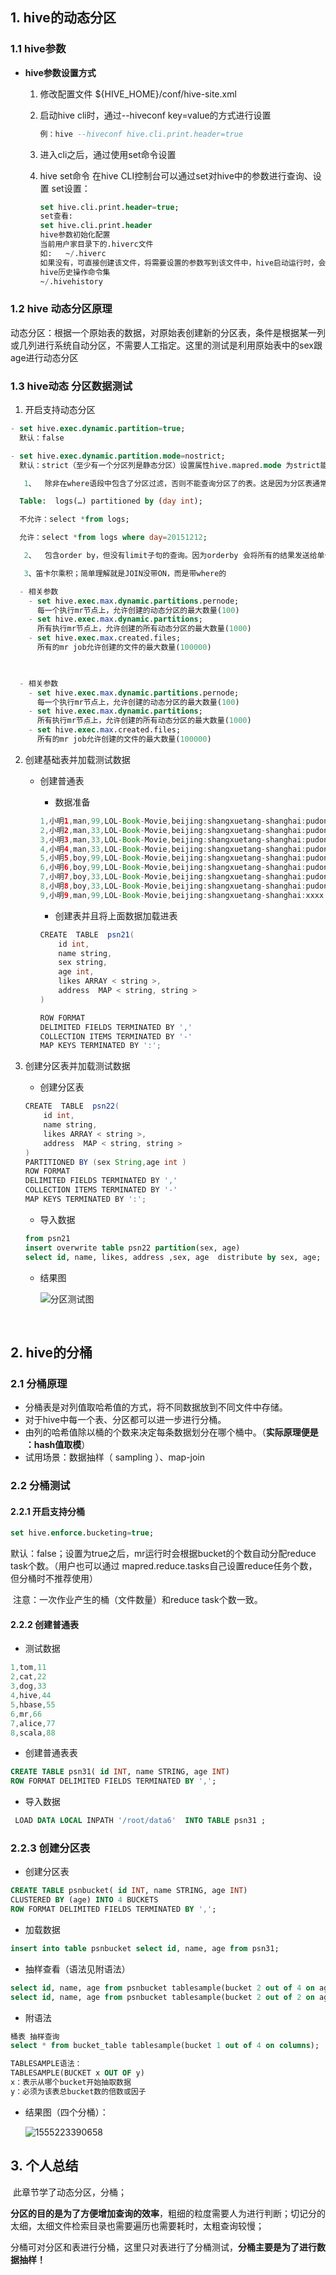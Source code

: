 ## 1. hive的动态分区

### 1.1 hive参数

* **hive参数设置方式**

  1. 修改配置文件 ${HIVE_HOME}/conf/hive-site.xml

  2. 启动hive cli时，通过--hiveconf key=value的方式进行设置

     ```sql
     例：hive --hiveconf hive.cli.print.header=true
     ```

  3. 进入cli之后，通过使用set命令设置

  4. hive set命令
     在hive CLI控制台可以通过set对hive中的参数进行查询、设置
     set设置：

     ```sql
     set hive.cli.print.header=true;
     set查看:
     set hive.cli.print.header
     hive参数初始化配置
     当前用户家目录下的.hiverc文件
     如:   ~/.hiverc
     如果没有，可直接创建该文件，将需要设置的参数写到该文件中，hive启动运行时，会加载改文件中的配置。
     hive历史操作命令集
     ~/.hivehistory
     ```

### 1.2 hive 动态分区原理

​	动态分区：根据一个原始表的数据，对原始表创建新的分区表，条件是根据某一列或几列进行系统自动分区，不需要人工指定。这里的测试是利用原始表中的sex跟age进行动态分区

### 1.3  hive动态 分区数据测试

1. 开启支持动态分区

```sql
- set hive.exec.dynamic.partition=true;
  默认：false

- set hive.exec.dynamic.partition.mode=nostrict;
  默认：strict（至少有一个分区列是静态分区）设置属性hive.mapred.mode 为strict能够阻止以下三种类型的查询：

  ​	1、  除非在where语段中包含了分区过滤，否则不能查询分区了的表。这是因为分区表通常保存的数据量都比较大，没有限定分区查询会扫描所有分区，耗费很多资源。

  Table:  logs(…) partitioned by (day int);

  不允许：select *from logs;

  允许：select *from logs where day=20151212;

  ​	2、  包含order by，但没有limit子句的查询。因为orderby 会将所有的结果发送给单个reducer来执行排序，这样的排序很耗时。

  ​	3、笛卡尔乘积；简单理解就是JOIN没带ON，而是带where的

  - 相关参数
    - set hive.exec.max.dynamic.partitions.pernode;
      每一个执行mr节点上，允许创建的动态分区的最大数量(100)
    - set hive.exec.max.dynamic.partitions;
      所有执行mr节点上，允许创建的所有动态分区的最大数量(1000)
    - set hive.exec.max.created.files;
      所有的mr job允许创建的文件的最大数量(100000)

  

  - 相关参数
    - set hive.exec.max.dynamic.partitions.pernode;
      每一个执行mr节点上，允许创建的动态分区的最大数量(100)
    - set hive.exec.max.dynamic.partitions;
      所有执行mr节点上，允许创建的所有动态分区的最大数量(1000)
    - set hive.exec.max.created.files;
      所有的mr job允许创建的文件的最大数量(100000)
```

2. 创建基础表并加载测试数据

   - 创建普通表

     - 数据准备

     ```java
     1,小明1,man,99,LOL-Book-Movie,beijing:shangxuetang-shanghai:pudong
     2,小明2,man,33,LOL-Book-Movie,beijing:shangxuetang-shanghai:pudong
     3,小明3,man,33,LOL-Book-Movie,beijing:shangxuetang-shanghai:pudong
     4,小明4,man,33,LOL-Book-Movie,beijing:shangxuetang-shanghai:pudong
     5,小明5,boy,99,LOL-Book-Movie,beijing:shangxuetang-shanghai:pudong
     6,小明6,boy,99,LOL-Book-Movie,beijing:shangxuetang-shanghai:pudong
     7,小明7,boy,33,LOL-Book-Movie,beijing:shangxuetang-shanghai:pudong
     8,小明8,boy,33,LOL-Book-Movie,beijing:shangxuetang-shanghai:pudong
     9,小明9,man,99,LOL-Book-Movie,beijing:shangxuetang-shanghai:xxxx
     ```

     - 创建表并且将上面数据加载进表

     ```java
     CREATE  TABLE  psn21(
         id int,
         name string,
         sex string,
         age int,
         likes ARRAY < string >,
         address  MAP < string, string >
     ) 
     
     ROW FORMAT
     DELIMITED FIELDS TERMINATED BY ','
     COLLECTION ITEMS TERMINATED BY '-'
     MAP KEYS TERMINATED BY ':';
     ```

     

3. 创建分区表并加载测试数据

   - 创建分区表

   ```java
   CREATE  TABLE  psn22(
       id int,
       name string,
       likes ARRAY < string >,
       address  MAP < string, string >
   ) 
   PARTITIONED BY (sex String,age int ) 
   ROW FORMAT
   DELIMITED FIELDS TERMINATED BY ','
   COLLECTION ITEMS TERMINATED BY '-'
   MAP KEYS TERMINATED BY ':';
   ```

   - 导入数据

   ```sql
   from psn21
   insert overwrite table psn22 partition(sex, age)  
   select id, name, likes, address ,sex, age  distribute by sex, age;
   
   ```

   - 结果图

     ![分区测试图](C:\Users\ljj\Desktop\SVN\MyStudy\bigdate\hive学习\image\分区测试图.png)

     ​						

## 2.  hive的分桶

### 2.1 分桶原理

- 分桶表是对列值取哈希值的方式，将不同数据放到不同文件中存储。
- 对于hive中每一个表、分区都可以进一步进行分桶。
- 由列的哈希值除以桶的个数来决定每条数据划分在哪个桶中。（**实际原理便是 ：hash值取模**）
- 试用场景：数据抽样（ sampling ）、map-join

### 2.2 分桶测试

#### 2.2.1 开启支持分桶

```sql
set hive.enforce.bucketing=true;
```

​	默认：false；设置为true之后，mr运行时会根据bucket的个数自动分配reduce task个数。（用户也可以通过	mapred.reduce.tasks自己设置reduce任务个数，但分桶时不推荐使用）

​	注意：一次作业产生的桶（文件数量）和reduce task个数一致。

#### 2.2.2 创建普通表

- 测试数据

```java
1,tom,11
2,cat,22
3,dog,33
4,hive,44
5,hbase,55
6,mr,66
7,alice,77
8,scala,88
```

- 创建普通表表

```sql
CREATE TABLE psn31( id INT, name STRING, age INT)
ROW FORMAT DELIMITED FIELDS TERMINATED BY ',';
```

- 导入数据

```sql
 LOAD DATA LOCAL INPATH '/root/data6'  INTO TABLE psn31 ;
```

### 2.2.3 创建分区表

- 创建分区表

```sql
CREATE TABLE psnbucket( id INT, name STRING, age INT)
CLUSTERED BY (age) INTO 4 BUCKETS 
ROW FORMAT DELIMITED FIELDS TERMINATED BY ',';
```

- 加载数据

```sql
insert into table psnbucket select id, name, age from psn31;
```

- 抽样查看（语法见附语法）

```sql
select id, name, age from psnbucket tablesample(bucket 2 out of 4 on age);--这句sql查询第二个桶的数据
select id, name, age from psnbucket tablesample(bucket 2 out of 2 on age)；--这句sql查询两个桶的数据，分别为 第二个桶 第四个桶
```

- 附语法

```sql
桶表 抽样查询
select * from bucket_table tablesample(bucket 1 out of 4 on columns);

TABLESAMPLE语法：
TABLESAMPLE(BUCKET x OUT OF y)
x：表示从哪个bucket开始抽取数据
y：必须为该表总bucket数的倍数或因子
```

- 结果图（四个分桶）：

  ![1555223390658](C:\Users\ljj\Desktop\SVN\MyStudy\bigdate\hive学习\image\1555223390658.png)

## 3. 个人总结

​	此章节学了动态分区，分桶；

​	**分区的目的是为了方便增加查询的效率**，粗细的粒度需要人为进行判断；切记分的太细，太细文件检索目录也需要遍历也需要耗时，太粗查询较慢；

​	分桶可对分区和表进行分桶，这里只对表进行了分桶测试，**分桶主要是为了进行数据抽样！**